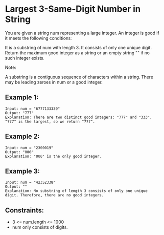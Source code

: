 # Largest 3-Same-Digit Number in String

You are given a string num representing a large integer. An integer is good if it meets the following conditions:

It is a substring of num with length 3.
It consists of only one unique digit.
Return the maximum good integer as a string or an empty string "" if no such integer exists.

Note:

A substring is a contiguous sequence of characters within a string.
There may be leading zeroes in num or a good integer.

## Example 1:

```
Input: num = "6777133339"
Output: "777"
Explanation: There are two distinct good integers: "777" and "333".
"777" is the largest, so we return "777".
```

## Example 2:

```
Input: num = "2300019"
Output: "000"
Explanation: "000" is the only good integer.
```

## Example 3:

```
Input: num = "42352338"
Output: ""
Explanation: No substring of length 3 consists of only one unique digit. Therefore, there are no good integers.
```

## Constraints:

- 3 <= num.length <= 1000
- num only consists of digits.
